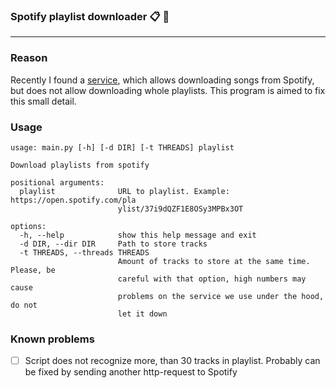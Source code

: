 ### Spotify playlist downloader 📋 🎼

---

### Reason


Recently I found a [service](https://www.soundloaders.com/spotify-downloader/), which allows downloading songs from
Spotify, but does not allow downloading whole playlists. 
This program is aimed to fix this small detail.

### Usage

```
usage: main.py [-h] [-d DIR] [-t THREADS] playlist

Download playlists from spotify

positional arguments:
  playlist              URL to playlist. Example: https://open.spotify.com/pla
                        ylist/37i9dQZF1E8OSy3MPBx3OT

options:
  -h, --help            show this help message and exit
  -d DIR, --dir DIR     Path to store tracks
  -t THREADS, --threads THREADS
                        Amount of tracks to store at the same time. Please, be
                        careful with that option, high numbers may cause
                        problems on the service we use under the hood, do not
                        let it down
```


### Known problems

- [ ] Script does not recognize more, than 30 tracks in playlist.
Probably can be fixed by sending another http-request to Spotify
